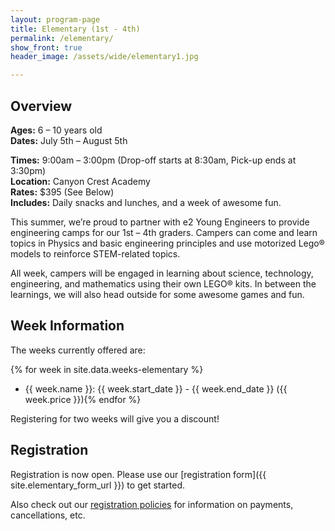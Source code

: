 ```yaml
---
layout: program-page
title: Elementary (1st - 4th)
permalink: /elementary/
show_front: true
header_image: /assets/wide/elementary1.jpg

---
```


## Overview
**Ages:** 6 – 10 years old  
**Dates:** July 5th – August 5th  

**Times:** 9:00am – 3:00pm (Drop-off starts at 8:30am, Pick-up ends at 3:30pm)  
**Location:** Canyon Crest Academy  
**Rates:** $395 (See Below)  
**Includes:** Daily snacks and lunches, and a week of awesome fun.  

This summer, we’re proud to partner with e2 Young Engineers to provide
engineering camps for our 1st – 4th graders. Campers can come and learn topics
in Physics and basic engineering principles and use motorized Lego®  models to
reinforce STEM-related topics.

All week, campers will be engaged in learning about science, technology,
engineering, and mathematics using  their own LEGO® kits. In between the
learnings, we will also head outside for some awesome games and fun.

## Week Information
The weeks currently offered are:

{% for week in site.data.weeks-elementary %}
- {{ week.name }}: {{ week.start_date }} - {{ week.end_date }} ({{ week.price }}){% endfor %}

Registering for two weeks will give you a discount!

## Registration
Registration is now open. Please use our [registration form]({{ site.elementary_form_url }}) to get started.

Also check out our [registration policies](/camp/about/registration) for information on payments, cancellations, etc.
